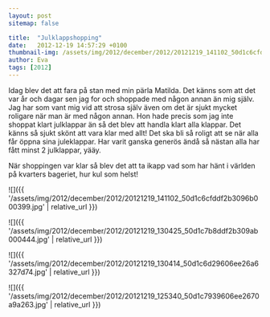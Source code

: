 ```yaml
---
layout: post
sitemap: false

title:  "Julklappshopping"
date:   2012-12-19 14:57:29 +0100
thumbnail-img: /assets/img/2012/december/2012/20121219_141102_50d1c6cfddf2b3096b000399.jpg
author: Eva
tags: [2012]
---
```


Idag blev det att fara på stan med min pärla Matilda. Det känns som att det var år och dagar sen jag for och shoppade med någon annan än mig själv. Jag har som vant mig vid att strosa själv även om det är sjukt mycket roligare när man är med någon annan. Hon hade precis som jag inte shoppat klart julklappar än så det blev att handla klart alla klappar. Det känns så sjukt skönt att vara klar med allt! Det ska bli så roligt att se när alla får öppna sina juleklappar. Har varit ganska generös ändå så nästan alla har fått minst 2 julklappar, yääy. 

När shoppingen var klar så blev det att ta ikapp vad som har hänt i världen på kvarters bageriet, hur kul som helst!

![]({{ '/assets/img/2012/december/2012/20121219_141102_50d1c6cfddf2b3096b000399.jpg'  | relative_url }})

![]({{ '/assets/img/2012/december/2012/20121219_130425_50d1c7b8ddf2b309ab000444.jpg'  | relative_url }})

![]({{ '/assets/img/2012/december/2012/20121219_130414_50d1c6d29606ee26a6327d74.jpg'  | relative_url }})

![]({{ '/assets/img/2012/december/2012/20121219_125340_50d1c7939606ee2670a9a263.jpg'  | relative_url }})

